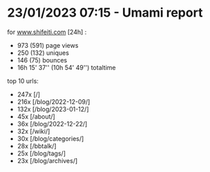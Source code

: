 # 23/01/2023 07:15 - Umami report
for www.shifeiti.com [24h] :

 - 973 (591) page views
 - 250 (132) uniques
 - 146 (75) bounces
 - 16h 15' 37'' (10h 54' 49'') totaltime


top 10 urls:
 - 247x [/]
 - 216x [/blog/2022-12-09/]
 - 132x [/blog/2023-01-12/]
 - 45x [/about/]
 - 36x [/blog/2022-12-22/]
 - 32x [/wiki/]
 - 30x [/blog/categories/]
 - 28x [/bbtalk/]
 - 25x [/blog/tags/]
 - 23x [/blog/archives/]


